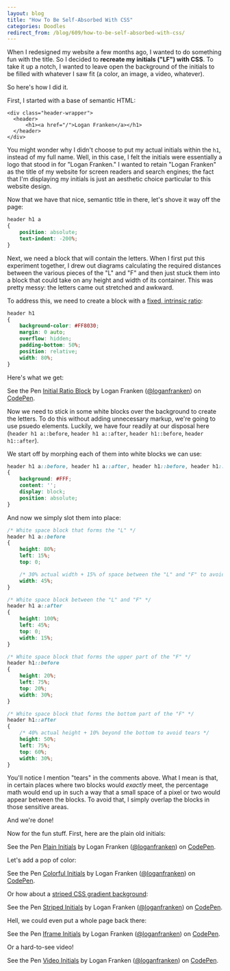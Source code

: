 ```yaml
---
layout: blog
title: "How To Be Self-Absorbed With CSS"
categories: Doodles
redirect_from: /blog/609/how-to-be-self-absorbed-with-css/
---
```


When I redesigned my website a few months ago, I wanted to do something fun with the title. So I decided to **recreate my initials ("LF") with CSS**. To take it up a notch, I wanted to leave open the background of the initials to be filled with whatever I saw fit (a color, an image, a video, whatever).

So here's how I did it.

First, I started with a base of semantic HTML:

```markup
<div class="header-wrapper">
  <header>
	  <h1><a href="/">Logan Franken</a></h1>
  </header>
</div>
```

You might wonder why I didn't choose to put my actual initials within the `h1`, instead of my full name. Well, in this case, I felt the initials were essentially a logo that stood in for "Logan Franken." I wanted to retain "Logan Franken" as the title of my website for screen readers and search engines; the fact that I'm displaying my initials is just an aesthetic choice particular to this website design.

Now that we have that nice, semantic title in there, let's shove it way off the page:

```css
header h1 a
{
    position: absolute;
    text-indent: -200%;
}
```

Next, we need a block that will contain the letters. When I first put this experiment together, I drew out diagrams calculating the required distances between the various pieces of the "L" and "F" and then just stuck them into a block that could take on any height and width of its container. This was pretty messy: the letters came out stretched and awkward.

To address this, we need to create a block with a [fixed, intrinsic ratio](http://www.fredparke.com/blog/css-padding-trick-responsive-intrinsic-ratios):

```css
header h1
{
    background-color: #FF8030;
    margin: 0 auto;
    overflow: hidden;
    padding-bottom: 50%;
    position: relative;
    width: 80%;
}
```

Here's what we get:

<p data-height="268" data-theme-id="0" data-slug-hash="zbhiL" data-default-tab="result" data-user="loganfranken" class="codepen">See the Pen <a href="http://codepen.io/loganfranken/pen/zbhiL/">Initial Ratio Block</a> by Logan Franken (<a href="http://codepen.io/loganfranken">@loganfranken</a>) on <a href="http://codepen.io">CodePen</a>.</p>
<script async src="//codepen.io/assets/embed/ei.js"></script>

Now we need to stick in some white blocks over the background to create the letters. To do this without adding unnecessary markup, we're going to use psuedo elements. Luckily, we have four readily at our disposal here (`header h1 a::before`, `header h1 a::after`, `header h1::before`, `header h1::after`).

We start off by morphing each of them into white blocks we can use:

```css
header h1 a::before, header h1 a::after, header h1::before, header h1::after
{
    background: #FFF;
    content: '';
    display: block;
    position: absolute;
}
```

And now we simply slot them into place:

```css
/* White space block that forms the "L" */
header h1 a::before
{
    height: 80%;
    left: 15%;
    top: 0;

    /* 30% actual width + 15% of space between the "L" and "F" to avoid tears */
    width: 45%;
}

/* White space block between the "L" and "F" */
header h1 a::after
{
    height: 100%;
    left: 45%;
    top: 0;
    width: 15%;
}

/* White space block that forms the upper part of the "F" */
header h1::before
{
    height: 20%;
    left: 75%;
    top: 20%;
    width: 30%;
}

/* White space block that forms the bottom part of the "F" */
header h1::after
{
    /* 40% actual height + 10% beyond the bottom to avoid tears */
    height: 50%;
    left: 75%;
    top: 60%;
    width: 30%;
}
```

You'll notice I mention "tears" in the comments above. What I mean is that, in certain places where two blocks would _exactly_ meet, the percentage math would end up in such a way that a small space of a pixel or two would appear between the blocks. To avoid that, I simply overlap the blocks in those sensitive areas.

And we're done!

Now for the fun stuff. First, here are the plain old initials:

<p data-height="268" data-theme-id="0" data-slug-hash="zgbCl" data-default-tab="result" data-user="loganfranken" class="codepen">See the Pen <a href="http://codepen.io/loganfranken/pen/zgbCl/">Plain Initials</a> by Logan Franken (<a href="http://codepen.io/loganfranken">@loganfranken</a>) on <a href="http://codepen.io">CodePen</a>.</p>
<script async src="//codepen.io/assets/embed/ei.js"></script>

Let's add a pop of color:

<p data-height="268" data-theme-id="0" data-slug-hash="hvlqe" data-default-tab="result" data-user="loganfranken" class="codepen">See the Pen <a href="http://codepen.io/loganfranken/pen/hvlqe/">Colorful Initials</a> by Logan Franken (<a href="http://codepen.io/loganfranken">@loganfranken</a>) on <a href="http://codepen.io">CodePen</a>.</p>
<script async src="//codepen.io/assets/embed/ei.js"></script>

Or how about a [striped CSS gradient background](http://lea.verou.me/css3patterns/#diagonal-stripes):

<p data-height="268" data-theme-id="0" data-slug-hash="LqtFu" data-default-tab="result" data-user="loganfranken" class="codepen">See the Pen <a href="http://codepen.io/loganfranken/pen/LqtFu/">Striped Initials</a> by Logan Franken (<a href="http://codepen.io/loganfranken">@loganfranken</a>) on <a href="http://codepen.io">CodePen</a>.</p>
<script async src="//codepen.io/assets/embed/ei.js"></script>

Hell, we could even put a whole page back there:

<p data-height="268" data-theme-id="0" data-slug-hash="kxmvL" data-default-tab="result" data-user="loganfranken" class="codepen">See the Pen <a href="http://codepen.io/loganfranken/pen/kxmvL/">Iframe Initials</a> by Logan Franken (<a href="http://codepen.io/loganfranken">@loganfranken</a>) on <a href="http://codepen.io">CodePen</a>.</p>
<script async src="//codepen.io/assets/embed/ei.js"></script>

Or a hard-to-see video!

<p data-height="268" data-theme-id="0" data-slug-hash="fKBeu" data-default-tab="result" data-user="loganfranken" class="codepen">See the Pen <a href="http://codepen.io/loganfranken/pen/fKBeu/">Video Initials</a> by Logan Franken (<a href="http://codepen.io/loganfranken">@loganfranken</a>) on <a href="http://codepen.io">CodePen</a>.</p>
<script async src="//codepen.io/assets/embed/ei.js"></script>
